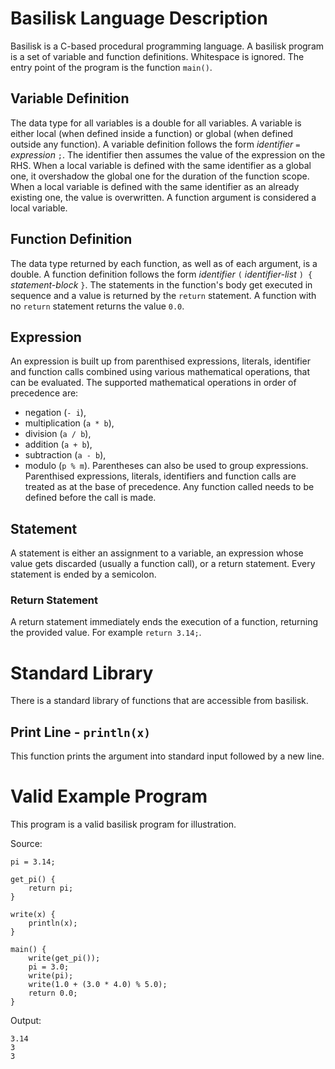 # Basilisk Language Description
Basilisk is a C-based procedural programming language.
A basilisk program is a set of variable and function definitions.
Whitespace is ignored.
The entry point of the program is the function `main()`.

## Variable Definition
The data type for all variables is a double for all variables.
A variable is either local (when defined inside a function) or global (when defined outside any function).
A variable definition follows the form _identifier_ `=` _expression_ `;`.
The identifier then assumes the value of the expression on the RHS.
When a local variable is defined with the same identifier as a global one, it overshadow the global one for the duration of the function scope.
When a local variable is defined with the same identifier as an already existing one, the value is overwritten.
A function argument is considered a local variable.

## Function Definition
The data type returned by each function, as well as of each argument, is a double.
A function definition follows the form _identifier_ `(` _identifier-list_ `) {` _statement-block_ `}`.
The statements in the function's body get executed in sequence and a value is returned by the `return` statement.
A function with no `return` statement returns the value `0.0`.

## Expression
An expression is built up from parenthised expressions, literals, identifier and function calls combined using various mathematical operations, that can be evaluated.
The supported mathematical operations in order of precedence are:
- negation (`- i`),
- multiplication (`a * b`),
- division (`a / b`),
- addition (`a + b`),
- subtraction (`a - b`),
- modulo (`p % m`).
Parentheses can also be used to group expressions.
Parenthised expressions, literals, identifiers and function calls are treated as at the base of precedence.
Any function called needs to be defined before the call is made.

## Statement
A statement is either an assignment to a variable, an expression whose value gets discarded (usually a function call), or a return statement.
Every statement is ended by a semicolon.

### Return Statement
A return statement immediately ends the execution of a function, returning the provided value.
For example `return 3.14;`.

# Standard Library
There is a standard library of functions that are accessible from basilisk.

## Print Line - `println(x)`
This function prints the argument into standard input followed by a new line.

# Valid Example Program
This program is a valid basilisk program for illustration.

Source:
```
pi = 3.14;

get_pi() {
    return pi;
}

write(x) {
    println(x);
}

main() {
    write(get_pi());
    pi = 3.0;
    write(pi);
    write(1.0 + (3.0 * 4.0) % 5.0);
    return 0.0;
}
```

Output:
```
3.14
3
3
```
